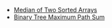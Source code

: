 
- [Median of Two Sorted Arrays](https://leetcode.com/problems/median-of-two-sorted-arrays/)
- [Binary Tree Maximum Path Sum](https://leetcode.com/problems/binary-tree-maximum-path-sum/)